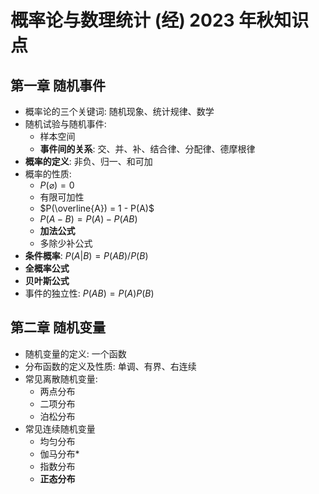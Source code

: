 # 概率论与数理统计 (经) 2023 年秋知识点

## 第一章 随机事件
+ 概率论的三个关键词: 随机现象、统计规律、数学
+ 随机试验与随机事件:
  + 样本空间
  +  **事件间的关系**: 交、并、补、结合律、分配律、德摩根律
+ **概率的定义**: 非负、归一、和可加
+ 概率的性质:
  + $P(\varnothing) = 0$
  + 有限可加性
  + $P(\overline{A}) = 1 - P(A)$
  + $P(A - B) = P(A) - P(AB)$ 
  + **加法公式**
  + 多除少补公式
+ **条件概率**: $P(A | B) = P(AB)/P(B)$
+ **全概率公式**
+ **贝叶斯公式**
+ 事件的独立性: $P(AB) = P(A)P(B)$
 
 ## 第二章 随机变量
 + 随机变量的定义: 一个函数
 + 分布函数的定义及性质: 单调、有界、右连续
 + 常见离散随机变量:
   + 两点分布
   + 二项分布
   + 泊松分布
 + 常见连续随机变量
   + 均匀分布
   + 伽马分布*
   + 指数分布
   + **正态分布**
 
